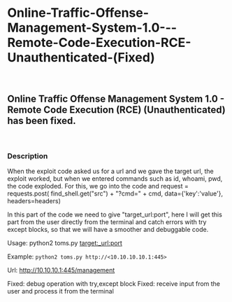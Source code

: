 # Online-Traffic-Offense-Management-System-1.0---Remote-Code-Execution-RCE-Unauthenticated-(Fixed)

<br>

## Online Traffic Offense Management System 1.0 - Remote Code Execution (RCE) (Unauthenticated) has been fixed.

<br>

### Description

When the exploit code asked us for a url and we gave the target url, the exploit worked, but when we entered commands such as id, whoami, pwd, the code exploded. For this, we go into the code and request = requests.post( find_shell.get("src") + "?cmd=" + cmd, data={'key':'value'}, headers=headers)

In this part of the code we need to give "target_url:port", here I will get this part from the user directly from the terminal and catch errors with try except blocks, so that we will have a smoother and debuggable code.

Usage: python2 toms.py <target:_url:port>

Example: `python2 toms.py http://<10.10.10.10.1:445>`

Url: http://10.10.10.1:445/management

Fixed: debug operation with try,except block
Fixed: receive input from the user and process it from the terminal
